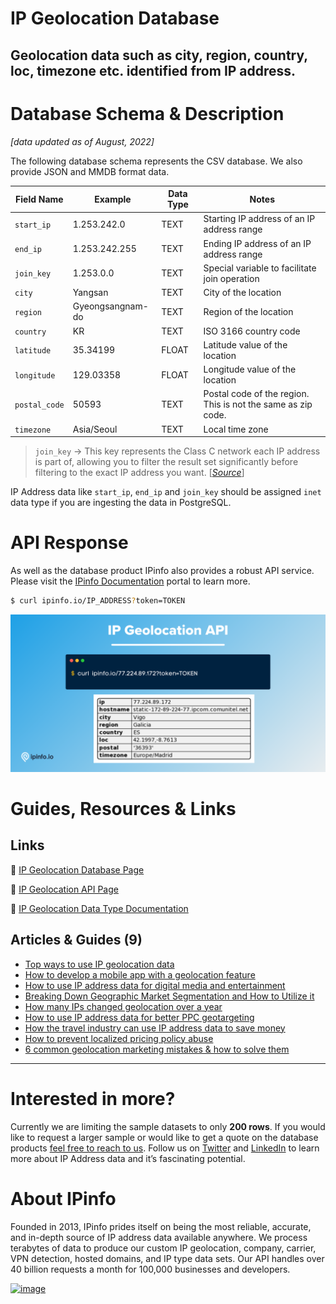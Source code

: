 # IP Geolocation Database

## Geolocation data such as city, region, country, loc, timezone etc. identified from IP address.

# Database Schema & Description

*[data updated as of August, 2022]*

The following database schema represents the CSV database. We also provide JSON and MMDB format data.

| Field Name | Example | Data Type | Notes |
| --- | --- | --- | --- |
| `start_ip` | 1.253.242.0 | TEXT | Starting IP address of an IP address range |
| `end_ip` | 1.253.242.255 | TEXT | Ending IP address of an IP address range |
| `join_key` | 1.253.0.0 | TEXT | Special variable to facilitate join operation |
| `city` | Yangsan | TEXT | City of the location |
| `region` | Gyeongsangnam-do | TEXT | Region of the location |
| `country` | KR | TEXT | ISO 3166 country code |
| `latitude` | 35.34199 | FLOAT | Latitude value of the location |
| `longitude` | 129.03358 | FLOAT | Longitude value of the location |
| `postal_code` | 50593 | TEXT | Postal code of the region. This is not the same as zip code. |
| `timezone` | Asia/Seoul | TEXT | Local time zone |

> `join_key` → This key represents the Class C network each IP address is part of, allowing you to filter the result set significantly before filtering to the exact IP address you want. [[*Source*](https://ipinfo.io/blog/ingesting-ipinfo-geolocation-data-with-postgresql-13/)]
> 

IP Address data like `start_ip`, `end_ip` and `join_key` should be assigned `inet` data type if you are ingesting the data in PostgreSQL.

# API Response

As well as the database product IPinfo also provides a robust API service. Please visit the [IPinfo Documentation](https://ipinfo.io/developers) portal to learn more.

```bash
$ curl ipinfo.io/IP_ADDRESS?token=TOKEN
```

![IP Geolocation API (1).png](../assets/IP_Geolocation_API.png)

# Guides, Resources & Links

## Links

🔗 [IP Geolocation Database Page](https://ipinfo.io/products/ip-geolocation-database)

🔗 [IP Geolocation API Page](https://ipinfo.io/products/ip-geolocation-api)

🔗 [IP Geolocation Data Type Documentation](https://ipinfo.io/developers/data-types#geolocation-data)

## Articles & Guides (9)

- [Top ways to use IP geolocation data](https://ipinfo.io/blog/top-ways-to-use-ip-geolocation-data/)
- [How to develop a mobile app with a geolocation feature](https://ipinfo.io/blog/how-to-develop-a-mobile-application-software-with-a-geolocation-feature/)
- [How to use IP address data for digital media and entertainment](https://ipinfo.io/blog/ip-address-data-for-digital-media-and-entertainment/)
- [Breaking Down Geographic Market Segmentation and How to Utilize it](https://ipinfo.io/blog/breaking-down-geographic-market-segmentation-and-how-to-utilize-it/)
- [How many IPs changed geolocation over a year](https://ipinfo.io/blog/how-many-ips-change-geolocation-over-a-year/)
- [How to use IP address data for better PPC geotargeting](https://ipinfo.io/blog/how-to-use-ip-address-data-for-better-ppc-geotargeting/)
- [How the travel industry can use IP address data to save money](https://ipinfo.io/blog/how-the-travel-industry-can-use-ip-address-data-to-save-money/)
- [How to prevent localized pricing policy abuse](https://ipinfo.io/blog/how-to-prevent-localized-pricing-policy-abuse/)
- [6 common geolocation marketing mistakes & how to solve them](https://ipinfo.io/blog/6-common-geolocation-marketing-mistakes-how-to-solve-them/)

---

# Interested in more?

Currently we are limiting the sample datasets to only **200 rows**. If you would like to request a larger sample or would like to get a quote on the database products [feel free to reach to us](https://ipinfo.io/products/ip-database-download#request_form). Follow us on [Twitter](https://twitter.com/ipinfoio) and [LinkedIn](https://www.linkedin.com/company/ipinfo/) to learn more about IP Address data and it’s fascinating potential.

# About IPinfo

Founded in 2013, IPinfo prides itself on being the most reliable, accurate, and in-depth source of IP address data available anywhere. We process terabytes of data to produce our custom IP geolocation, company, carrier, VPN detection, hosted domains, and IP type data sets. Our API handles over 40 billion requests a month for 100,000 businesses and developers.

[![image](https://avatars3.githubusercontent.com/u/15721521?s=128&u=7bb7dde5c4991335fb234e68a30971944abc6bf3&v=4)](https://ipinfo.io/)